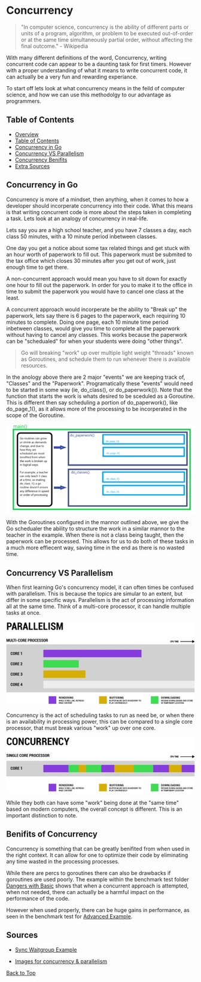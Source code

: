 # Concurrency

> "In computer science, concurrency is the ability of different parts or units of a program, algorithm, or problem to be executed out-of-order or at the same time simultaneously partial order, without affecting the final outcome." - Wikipedia

With many different definitions of the word, Concurrency, writing concurrent code can appear to be a daunting task for first timers. However with a proper understanding of what it means to write concurrent code, it can actually be a very fun and rewarding experiance.

To start off lets look at what concurrency means in the feild of computer science, and how we can use this methodolgy to our advantage as programmers.

## Table of Contents

 - [Overview](#concurrency)
 - [Table of Contents](#table-of-contents)
 - [Concurrency in Go](#concurrency-in-go)
 - [Concurrency VS Parallelism](#concurrency-vs-parallelism)
 - [Concurrency Benifits](#benifits-of-concurrency)
 - [Extra Sources](#sources)

## Concurrency in Go

Concurrency is more of a mindset, then anything, when it comes to how a developer should incorperate concurrency into their code. What this means is that writing concurrent code is more about the steps taken in completing a task. Lets look at an analogy of concurrency in real-life. 

Lets say you are a high school teacher, and you have 7 classes a day, each class 50 minutes, with a 10 minute period inbetween classes.

One day you get a notice about some tax related things and get stuck with an hour worth of paperwork to fill out. This paperwork must be submited to the tax office which closes 30 minutes after you get out of work, just enough time to get there. 

A non-concurrent approach would mean you have to sit down for exactly one hour to fill out the paperwork. In order for you to make it to the office in time to submit the paperwork you would have to cancel one class at the least.

A concurrent approach would incorperate be the ability to "Break up" the paperwork, lets say there is 6 pages to the paperwork, each requiring 10 minutes to complete. Doing one page, each 10 minute time period inbetween classes, would give you time to complete all the paperwork without having to cancel any classes. This works because the paperwork can be "schedualed" for when your students were doing "other things".

> Go will breaking "work" up over multiple light weight "threads" known as Goroutines, and schedule them to run whenever there is available resources. 

In the anology above there are 2 major "events" we are keeping track of, "Classes" and the "Paperwork". Programatically these "events" would need to be started in some way (ie, do_class(), or do_paperwork()). Note that the function that starts the work is whats desired to be sceduled as a Goroutine. This is different then say scheduling a portion of do_paperwork(), like do_page_1(), as it allows more of the processing to be incorperated in the scope of the Goroutine.

![image for go](https://raw.githubusercontent.com/Syssos/Learning_Go/main/0x11_Concurrency/etc/images/ConcurrencyInGo.png)

With the Goroutines configured in the mannor outlined above, we give the Go schedualer the ability to structure the work in a similar mannor to the teacher in the example. When there is not a class being taught, then the paperwork can be processed. This allows for us to do both of these tasks in a much more effiecent way, saving time in the end as there is no wasted time.

## Concurrency VS Parallelism

When first learning Go's concurrency model, it can often times be confused with parallelism. This is because the topics are simular to an extent, but differ in some specific ways. Parallelism is the act of processing information all at the same time. Think of a multi-core processor, it can handle multiple tasks at once.

![image for multi core processing](https://raw.githubusercontent.com/Syssos/Learning_Go/main/0x11_Concurrency/etc/images/parallelism.jpg)

Concurrency is the act of scheduling tasks to run as need be, or when there is an availability in processing power, this can be compared to a single core processor, that must break various "work" up over one core.

![image for single core processing](https://raw.githubusercontent.com/Syssos/Learning_Go/main/0x11_Concurrency/etc/images/concurrency.jpg)


While they both can have some "work" being done at the "same time" based on modern computers, the overall concept is different. This is an important distinction to note.

## Benifits of Concurrency

Concurrency is something that can be greatly benifited from when used in the right context. It can allow for one to optimize their code by eliminating any time wasted in the processing processes.

While there are percs to goroutines there can also be drawbacks if goroutines are used poorly. The example within the benchmark test folder [Dangers with Basic](https://github.com/Syssos/Learning_Go/tree/main/0x11_Concurrency/Benchmarks/Concurrency/DangersWithBasic) shows that when a concurrent approach is attempted, when not needed, there can actually be a harmful impact on the performance of the code.

However when used properly, there can be huge gains in performance, as seen in the benchmark test for [Advanced Example](https://github.com/Syssos/Learning_Go/tree/main/0x11_Concurrency/01_Advanced_Example).

## Sources

- [Sync Waitgroup Example](https://resources.oreilly.com/examples/9781783983483/blob/master/3483OS_Code/3483OS_01_Codes/ch1_1_patientgoroutine.go) <!-- This is really nice code ngl -->

- [Images for concurrency & parallelism](https://medium.com/rungo/achieving-concurrency-in-go-3f84cbf870ca) <!-- Found on Google -->

[Back to Top](#concurrency)
